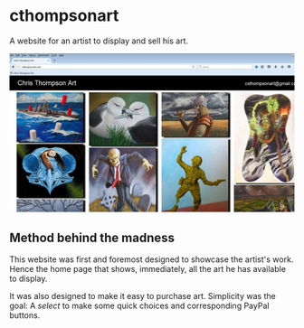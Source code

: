 # cthompsonart
A website for an artist to display and sell his art.

![alt text](https://github.com/pjtpjtpjtpjt/cthompsonart/blob/master/app/assets/images/cthompsonart-thumb.jpg "cthompsonart main view")

## Method behind the madness
This website was first and foremost designed to showcase the artist's work. Hence the home page that shows, immediately, all the art he has available to display.

It was also designed to make it easy to purchase art. Simplicity was the goal: A *select* to make some quick choices and corresponding PayPal buttons.
